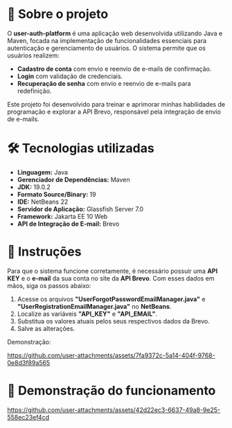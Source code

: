 # 📌 Sobre o projeto
O <b>user-auth-platform</b> é uma aplicação web desenvolvida utilizando Java e Maven, focada na implementação de funcionalidades essenciais para autenticação e gerenciamento de usuários. O sistema permite que os usuários realizem:
- <b>Cadastro de conta</b> com envio e reenvio de e-mails de confirmação.
- <b>Login</b> com validação de credenciais.
- <b>Recuperação de senha</b> com envio e reenvio de e-mails para redefinição.

Este projeto foi desenvolvido para treinar e aprimorar minhas habilidades de programação e explorar a API Brevo, responsável pela integração de envio de e-mails.

# 🛠️ Tecnologias utilizadas
- <b>Linguagem:</b> Java
- <b>Gerenciador de Dependências:</b> Maven
- <b>JDK:</b> 19.0.2
- <b>Formato Source/Binary:</b> 19
- <b>IDE:</b> NetBeans 22
- <b>Servidor de Aplicação:</b> Glassfish Server 7.0
- <b>Framework:</b> Jakarta EE 10 Web
- <b>API de Integração de E-mail:</b> Brevo

# 📄 Instruções
Para que o sistema funcione corretamente, é necessário possuir uma <b>API KEY</b> e o <b>e-mail</b> da sua conta no site da <b>API Brevo</b>.
Com esses dados em mãos, siga os passos abaixo:

1. Acesse os arquivos <b>"UserForgotPasswordEmailManager.java"</b> e <b>"UserRegistrationEmailManager.java"</b> no <b>NetBeans</b>.
2. Localize as variáveis <b>"API_KEY"</b> e <b>"API_EMAIL"</b>.
3. Substitua os valores atuais pelos seus respectivos dados da Brevo.
4. Salve as alterações.

Demonstração:

https://github.com/user-attachments/assets/7fa9372c-5a14-404f-9768-0e8d3f89a565

# 🎥 Demonstração do funcionamento

https://github.com/user-attachments/assets/42d22ec3-6637-49a8-9e25-558ec23ef4cd
